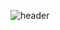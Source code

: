 ![header](https://capsule-render.vercel.app/api?type=waving&color=0:6e45e2,100:88d3ce&height=290&section=header&text=[내배캠]%20과제%20저장소&fontColor=ffffff&fontSize=50&animation=fadeIn&fontAlignY=38&desc=with%20Sparta%20Coding%20Club)
